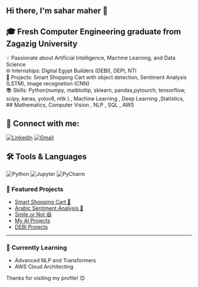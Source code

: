 ##  Hi there, I'm sahar maher  👋


## 🎓 Fresh Computer Engineering graduate from Zagazig University  
 💡 Passionate about Artificial Intelligence, Machine Learning, and Data Science  
 🌐 Internships: Digital Egypt Builders (DEBI), DEPI, NTI  
 🚀 Projects: Smart Shopping Cart with object detection, Sentiment Analysis (LSTM), Image recognetion (CNN)  
 📚 Skills: Python(numpy, matblotlip, sklearn, pandas,pytourch, tensorflow, scipy, keras, yolov8, nltk ) , Machine Learning , Deep Learning ,Statistics, ## Mathematics,  Computer Vision , NLP , SQL , AWS  
## 🔗 Connect with me:
[![LinkedIn](https://img.shields.io/badge/LinkedIn-blue?logo=linkedin&logoColor=white)](https://www.linkedin.com/in/sahar-maher-a11371267/)
[![Gmail](https://img.shields.io/badge/Gmail-D14836?logo=gmail&logoColor=white)](mailto:saharmah3r@gmail.com)

## 🛠 Tools & Languages

![Python](https://img.shields.io/badge/Python-3776AB?style=for-the-badge&logo=python&logoColor=white)
![Jupyter](https://img.shields.io/badge/Jupyter-F37626?style=for-the-badge&logo=jupyter&logoColor=white)
![PyCharm](https://img.shields.io/badge/PyCharm-000000?style=for-the-badge&logo=pycharm&logoColor=white)

### 📌 Featured Projects

- [Smart Shopping Cart 🛒](https://github.com/saharmaher/Smart-shopping-cart-using-object-detection-and-flask-web-app)
- [Arabic Sentiment Analysis 💬](https://github.com/saharmaher/DEBI/blob/main/nlp-s.ipynb)
- [Smile or Not 😄](https://github.com/saharmaher/AI-Projects/blob/main/smile-or-not-cnn.ipynb)
- [My AI Projects](https://github.com/saharmaher/AI-Projects)
- [DEBI Projects](https://github.com/saharmaher/DEBI/tree/main)

---

### 🌱 Currently Learning
- Advanced NLP and Transformers
- AWS Cloud Architecting

Thanks for visiting my profile! 😊

